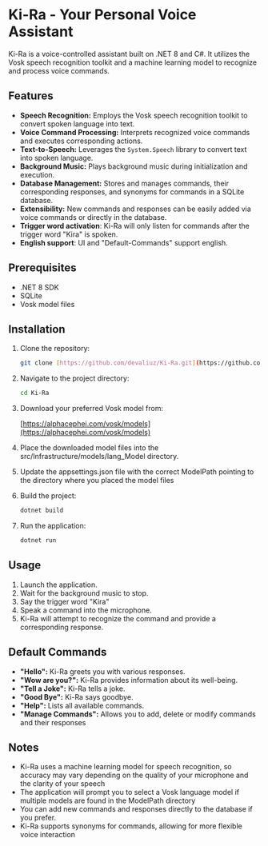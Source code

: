 # Ki-Ra - Your Personal Voice Assistant

Ki-Ra is a voice-controlled assistant built on .NET 8 and C#. It utilizes the Vosk speech recognition toolkit and a machine learning model to recognize and process voice commands.

## Features

* **Speech Recognition:** Employs the Vosk speech recognition toolkit to convert spoken language into text.
* **Voice Command Processing:** Interprets recognized voice commands and executes corresponding actions.
* **Text-to-Speech:** Leverages the `System.Speech` library to convert text into spoken language.
* **Background Music:** Plays background music during initialization and execution.
* **Database Management:** Stores and manages commands, their corresponding responses, and synonyms for commands in a SQLite database.
* **Extensibility:** New commands and responses can be easily added via voice commands or directly in the database.
* **Trigger word activation**: Ki-Ra will only listen for commands after the trigger word "Kira" is spoken.
* **English support**: UI and "Default-Commands" support english.


## Prerequisites

* .NET 8 SDK
* SQLite
* Vosk model files 

## Installation

1. Clone the repository: 
   ```bash
   git clone [https://github.com/devaliuz/Ki-Ra.git](https://github.com/devaliuz/Ki-Ra.git)
   
2. Navigate to the project directory:

   ```bash
   cd Ki-Ra

3. Download your preferred Vosk model from:

   [https://alphacephei.com/vosk/models](https://alphacephei.com/vosk/models)

4. Place the downloaded model files into the src/Infrastructure/models/lang_Model directory.

5. Update the appsettings.json file with the correct ModelPath pointing to the directory where you placed the model files

6. Build the project:

   ```bash
   dotnet build

7. Run the application:

   ```bash
   dotnet run

## Usage

1. Launch the application.
2. Wait for the background music to stop.
3. Say the trigger word "Kira"
4. Speak a command into the microphone.
5. Ki-Ra will attempt to recognize the command and provide a corresponding response.

## Default Commands

* **"Hello":** Ki-Ra greets you with various responses.
* **"Wow are you?":** Ki-Ra provides information about its well-being.
* **"Tell a Joke":** Ki-Ra tells a joke.
* **"Good Bye":** Ki-Ra says goodbye.
* **"Help":** Lists all available commands.
* **"Manage Commands":** Allows you to add, delete or modify commands and their responses

## Notes

* Ki-Ra uses a machine learning model for speech recognition, so accuracy may vary depending on the quality of your microphone and the clarity of your speech
* The application will prompt you to select a Vosk language model if multiple models are found in the ModelPath directory
* You can add new commands and responses directly to the database if you prefer.
* Ki-Ra supports synonyms for commands, allowing for more flexible voice interaction
